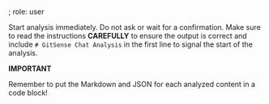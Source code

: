 ; role: user


Start analysis immediately. Do not ask or wait for a confirmation. Make sure to read the instructions **CAREFULLY** to ensure the output is correct and include `# GitSense Chat Analysis` in the first line to signal the start of the analysis.

**IMPORTANT** 

Remember to put the Markdown and JSON for each analyzed content in a code block!
